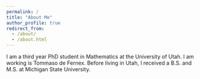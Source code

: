 ```yaml
---
permalink: /
title: "About Me"
author_profile: true
redirect_from: 
  - /about/
  - /about.html
---
```


I am a third year PhD student in Mathematics at the University of Utah.  I am
working is Tommaso de Fernex.  Before living in Utah, I received a B.S. and
M.S. at Michigan State University.
